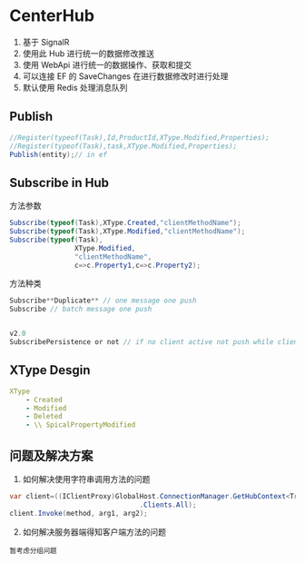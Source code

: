 # CenterHub
1. 基于 SignalR
1. 使用此 Hub 进行统一的数据修改推送
1. 使用 WebApi 进行统一的数据操作、获取和提交
1. 可以连接 EF 的 SaveChanges 在进行数据修改时进行处理
1. 默认使用 Redis 处理消息队列

## Publish
``` c#
//Register(typeof(Task),Id,ProductId,XType.Modified,Properties);
//Register(typeof(Task),task,XType.Modified,Properties);
Publish(entity);// in ef
```
## Subscribe in Hub 

方法参数

```C#
Subscribe(typeof(Task),XType.Created,"clientMethodName");
Subscribe(typeof(Task),XType.Modified,"clientMethodName");
Subscribe(typeof(Task),
                XType.Modified,
                "clientMethodName",
                c=>c.Property1,c=>c.Property2);
```
方法种类
```c#
Subscribe**Duplicate** // one message one push
Subscribe // batch message one push


v2.0
SubscribePersistence or not // if no client active not push while client well
```
## XType Desgin
``` yml
XType
    - Created
    - Modified
    - Deleted
    - \\ SpicalPropertyModified
```


## 问题及解决方案
1. 如何解决使用字符串调用方法的问题
``` C#
var client=((IClientProxy)GlobalHost.ConnectionManager.GetHubContext<TransportHub>()
                                .Clients.All);
client.Invoke(method, arg1, arg2);
```
2. 如何解决服务器端得知客户端方法的问题
```
暂考虑分组问题
```
